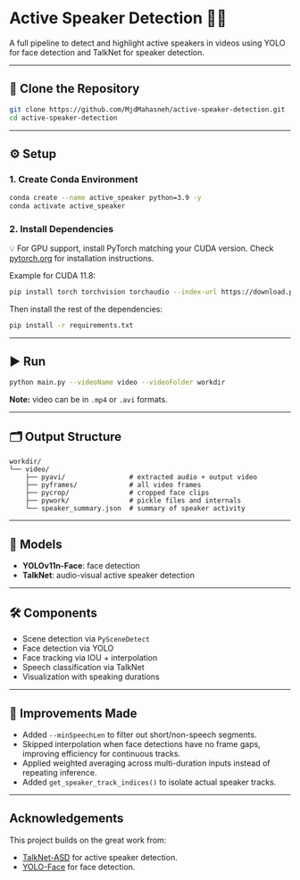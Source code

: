 # Active Speaker Detection 🎤👀

A full pipeline to detect and highlight active speakers in videos using YOLO for face detection and TalkNet for speaker detection.

---

## 📁 Clone the Repository

```bash
git clone https://github.com/MjdMahasneh/active-speaker-detection.git
cd active-speaker-detection
```

---

## ⚙️ Setup

### 1. Create Conda Environment

```bash
conda create --name active_speaker python=3.9 -y
conda activate active_speaker
```

### 2. Install Dependencies
💡 For GPU support, install PyTorch matching your CUDA version. Check [pytorch.org](https://pytorch.org/get-started/locally/) for installation instructions.

Example for CUDA 11.8:
```bash
pip install torch torchvision torchaudio --index-url https://download.pytorch.org/whl/cu118
```

Then install the rest of the dependencies:
```bash
pip install -r requirements.txt
```




---

## ▶️ Run

```bash
python main.py --videoName video --videoFolder workdir
```

**Note:** video can be in `.mp4` or `.avi` formats.

---

## 🗂️ Output Structure

```
workdir/
└── video/
    ├── pyavi/                # extracted audio + output video
    ├── pyframes/             # all video frames
    ├── pycrop/               # cropped face clips
    ├── pywork/               # pickle files and internals
    └── speaker_summary.json  # summary of speaker activity
```

---

## 🧠 Models

- **YOLOv11n-Face**: face detection
- **TalkNet**: audio-visual active speaker detection

---

## 🛠️ Components

- Scene detection via `PySceneDetect`
- Face detection via YOLO
- Face tracking via IOU + interpolation
- Speech classification via TalkNet
- Visualization with speaking durations

---

## 🔧 Improvements Made

- Added `--minSpeechLen` to filter out short/non-speech segments.
- Skipped interpolation when face detections have no frame gaps, improving efficiency for continuous tracks.
- Applied weighted averaging across multi-duration inputs instead of repeating inference.
- Added `get_speaker_track_indices()` to isolate actual speaker tracks.

---


## Acknowledgements

This project builds on the great work from:

- [TalkNet-ASD](https://github.com/TaoRuijie/TalkNet-ASD) for active speaker detection.
- [YOLO-Face](https://github.com/akanametov/yolo-face) for face detection.


